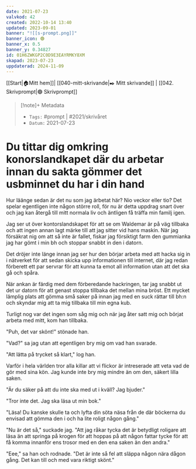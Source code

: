 ```yaml
---
date: 2021-07-23
valvkod: 42
created: 2022-10-14 13:40
updated: 2023-09-01
banner: "![[s-prompt.png]]"
banner_icon: 🟢
banner_x: 0.5
banner_y: 0.34827
id: 01H6ZWKGP2C0D9E3EAYRMKY8XM
skapad: 2023-07-23
uppdaterad: 2024-11-09
---
```

[[Start|🏠Mitt hem]]| [[040-mitt-skrivande|✒️ Mitt skrivande]] | [[042. Skrivprompt|🟢 Skrivprompt]]

> [!note]+ Metadata
> * `Tags:`  #prompt | #2021/skrivåret 
> * `Datum:` 2021-07-23

# Du tittar dig omkring konorslandkapet där du arbetar innan du sakta gömmer det usbminnet du har i din hand

Hur läänge sedan är det nu som jag ärbetat här? Nio veckor eller tio? Det spelar egentligen inte någon större roll, för nu är detta uppdrag snart över och jag kan återgå till mitt normala liv och äntligen få träffa min familj igen.

Jag ser ut över kontorslandskapet för att se om Waldemar är på väg tillbaka och att ingen annan lagt märke till att jag sitter vid hans maskin. När jag försäkrat nig om att så inte är fallet, fiskar jag försiktigt farm den gummianka jag har gömt i min bh och stoppar snabbt in den i datorn.

Det dröjer inte länge innan jag ser hur den börjar arbeta med att hacka sig in i nätverket för att sedan skicka upp informationen till internet, där jag redan förberett ett par servrar för att kunna ta emot all information utan att det ska gå och spåra.

När ankan är färdig med dem förberedande hackringen, tar jag snabbt ut det ur datorn för att genast stoppa tillbaka det mellan mina bröst. Ett mycket lämplig plats att gömma små saker på innan jag med en suck rättar till bh:n och skyndar mig att ta mig tillbaka till min egna kub.

Turligt nog var det ingen som såg mig och när jag åter satt mig och börjat arbeta med mitt, kom han tillbaka.

"Puh, det var skönt!" stönade han.

"Vad?" sa jag utan att egentligen bry mig om vad han svarade.

"Att lätta på trycket så klart," log han.

Varför i hela världen tror alla killar att vi flickor är intreserade att veta vad de gör med sina kön. Jag kunde inte bry mig mindre än om den, säkert lilla saken.

"Är du säker på att du inte ska med ut i kväll? Jag bjuder."

"Tror inte det. Jag ska läsa ut min bok."

"Läsa! Du kanske skulle ta och lyfta din söta näsa från de där böckerna du envisad att gömma den i och ha lite roligt någon gång."

"Nu är det så," suckade jag. "Att jag råkar tycka det är betydligt roligare att läsa än att springa på krogen för att hoppas på att någon fattar tycke för att få komma innanför ens trosor med en den ena saken än den andra."

"Eee," sa han och rodnade. "Det är inte så fel att släppa någon nära dågon gång. Det kan till och med vara riktigt skönt."

